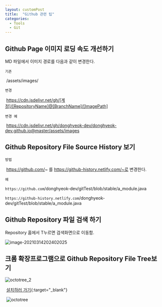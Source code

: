 ```yaml
---
layout: customPost
title:  "Github 관련 팁"
categories: 
  - Tools
  - Git
---
```


## Github Page 이미지 로딩 속도 개선하기

MD 파일에서 이미지 경로를 다음과 같이 변경한다.

`기존` 

​			/assets/images/

`변경`

​			https://cdn.jsdelivr.net/gh/[계정]/[RepositoryName]@[BranchName]/[ImagePath]

`변경 예`

​			https://cdn.jsdelivr.net/gh/donghyeok-dev/donghyeok-dev.github.io@master/assets/images



## Github Repository File Source History 보기

`방법`

​			https://github.com/~ 를 https://github-history.netlify.com/~로 변경한다.

`예`

​		`https://github.com`/donghyeok-dev/gitTest/blob/stable/a_module.java

​		 `https://github-history.netlify.com`/donghyeok-dev/gitTest/blob/stable/a_module.java



## Github Repository 파일 검색 하기

Repository 홈에서 T누르면 검색화면으로 이동함.

![image-20210314202402025](C:\Users\mosic\github\assets\images\posts\image-20210314202402025.png)



## 크롬 확장프로그램으로 Github Repository File Tree보기

![octotree_2](C:\Users\mosic\github\assets\images\posts\octotree_2.PNG)



​	[설치하러 가기](https://chrome.google.com/webstore/detail/octotree-github-code-tree/bkhaagjahfmjljalopjnoealnfndnagc/related?hl=ko){:target="_blank"}

​	![octotree](C:\Users\mosic\github\assets\images\posts\octotree.PNG)